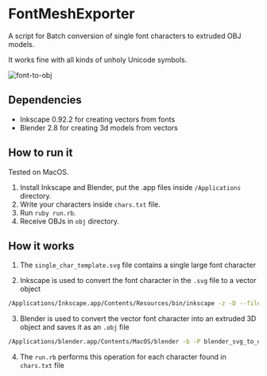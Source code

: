 # FontMeshExporter

A script for Batch conversion of single font characters to extruded OBJ models.

It works fine with all kinds of unholy Unicode symbols.

![font-to-obj](https://raw.githubusercontent.com/marcinbiegun/font-to-obj/master/docs/font-to-obj.png)

## Dependencies

* Inkscape 0.92.2 for creating vectors from fonts
* Blender 2.8 for creating 3d models from vectors

## How to run it

Tested on MacOS.

1. Install Inkscape and Blender, put the .app files inside `/Applications` directory.
2. Write your characters inside `chars.txt` file.
3. Run `ruby run.rb`.
4. Receive OBJs in `obj` directory.

## How it works

1. The `single_char_template.svg` file contains a single large font character

2. Inkscape is used to convert the font character in the `.svg` file to a vector object

```bash
/Applications/Inkscape.app/Contents/Resources/bin/inkscape -z -D --file=~/Projects/font-to-obj/svg/Ux5D0_font.svg --export-plain-svg=~/Projects/font-to-obj/svg/Ux5D0.svg --export-text-to-path
```

3. Blender is used to convert the vector font character into an extruded
   3D object and saves it as an `.obj` file

```bash
/Applications/blender.app/Contents/MacOS/blender -b -P blender_svg_to_obj.py -- --svg_import '~/Projects/font-to-obj/svg/Ux5D0.svg' --save '~/Projects/font-to-obj/obj/Ux5D0.obj'
```

4. The `run.rb` performs this operation for each character found in
   `chars.txt` file
